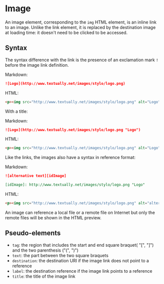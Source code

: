 
# Image 

An image element, corresponding to the `img` HTML element, is an inline link to an image. Unlike the link element, it is replaced by the destination image at loading time: it doesn't need to be clicked to be accessed. 

## Syntax

The syntax difference with the link is the presence of an exclamation mark `!` before the image link definition. 

Markdown:

``` markdown 
![Logo](http://www.textually.net/images/stylo/logo.png)
```

HTML:

``` html 
<p><img src="http://www.textually.net/images/stylo/logo.png" alt="Logo" /></p>
```

With a title: 

Markdown:

``` markdown 
![Logo](http://www.textually.net/images/stylo/logo.png "Logo")
```

HTML:

``` html 
<p><img src="http://www.textually.net/images/stylo/logo.png" alt="Logo" title="Logo" /></p>
```

Like the links, the images also have a syntax in reference format:

Markdown:

``` markdown
![alternative text][idImage]

[idImage]: http://www.textually.net/images/stylo/logo.png "Logo"
```

HTML:

``` html 
<p><img src="http://www.textually.net/images/stylo/logo.png" alt="alternative text" title="Logo" /></p>
```

An image can reference a local file or a remote file on Internet but only the remote files will be shown in the HTML preview.

## Pseudo-elements  

- `tag`: the region that includes the start and end square braquet( "[", "]") and the two parenthesis ("(", ")")
- `text`: the part between the two square braquets
- `destination`: the destination URI if the image link does not point to a reference 
- `label`: the destination reference if the image link points to a reference 
- `title`: the title of the image link 
